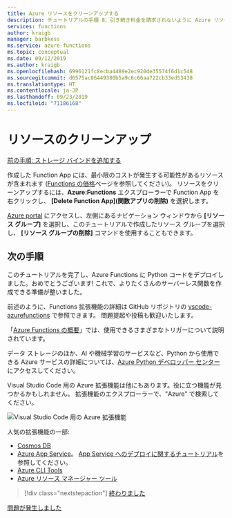 ```yaml
---
title: Azure リソースをクリーンアップする
description: チュートリアルの手順 8、引き続き料金を請求されないように Azure リソースをクリーンアップする。
services: functions
author: kraigb
manager: barbkess
ms.service: azure-functions
ms.topic: conceptual
ms.date: 09/12/2019
ms.author: kraigb
ms.openlocfilehash: 6996121fc8ecba4489e2ec920de35574f6d1c5d8
ms.sourcegitcommit: d6575ac86449380b5a9c6c66aa722cb33ed53438
ms.translationtype: HT
ms.contentlocale: ja-JP
ms.lasthandoff: 09/23/2019
ms.locfileid: "71186168"
---
```

# <a name="clean-up-resources"></a>リソースのクリーンアップ

[前の手順: ストレージ バインドを追加する](tutorial-vs-code-serverless-python-07.md)

作成した Function App には、最小限のコストが発生する可能性があるリソースが含まれます ([Functions の価格](https://azure.microsoft.com/pricing/details/functions/)ページを参照してください)。 リソースをクリーンアップするには、**Azure:Functions** エクスプローラーで Function App を右クリックし、 **[Delete Function App]\(関数アプリの削除\)** を選択します。

[Azure portal](https://portal.azure.com) にアクセスし、左側にあるナビゲーション ウィンドウから **[リソース グループ]** を選択し、このチュートリアルで作成したリソース グループを選択し、 **[リソース グループの削除]** コマンドを使用することもできます。

## <a name="next-steps"></a>次の手順

このチュートリアルを完了し、Azure Functions に Python コードをデプロイしました。おめでとうございます! これで、よりたくさんのサーバーレス関数を作成できる準備が整いました。

前述のように、Functions 拡張機能の詳細は GitHub リポジトリの [vscode-azurefunctions](https://github.com/Microsoft/vscode-azurefunctions) で参照できます。 問題提起や投稿も歓迎いたします。

「[Azure Functions の概要](/azure/azure-functions/functions-overview)」では、使用できるさまざまなトリガーについて説明されています。

データ ストレージのほか、AI や機械学習のサービスなど、Python から使用できる Azure サービスの詳細については、[Azure Python デベロッパー センター](/azure/python/?view=azure-python)にアクセスしてください。

Visual Studio Code 用の Azure 拡張機能は他にもあります。役に立つ機能が見つかるかもしれません。 拡張機能のエクスプローラーで、"Azure" で検索してください。

![Visual Studio Code 用の Azure 拡張機能](media/tutorial-vs-code-serverless-python/azure-extensions.png)

人気の拡張機能の一部:

- [Cosmos DB](https://marketplace.visualstudio.com/items?itemName=ms-azuretools.vscode-cosmosdb)
- [Azure App Service](https://marketplace.visualstudio.com/items?itemName=ms-azuretools.vscode-azureappservice)。 [App Service へのデプロイに関するチュートリアル](tutorial-deploy-app-service-on-linux-01.md)を参照してください。
- [Azure CLI Tools](https://marketplace.visualstudio.com/items?itemName=ms-vscode.azurecli)
- [Azure リソース マネージャー ツール](https://marketplace.visualstudio.com/items?itemName=msazurermtools.azurerm-vscode-tools)

> [!div class="nextstepaction"]
> [終わりました](https://docs.microsoft.com/python/azure/?view=azure-python)

[問題が発生しました](https://www.research.net/r/PWZWZ52?tutorial=vscode-functions-python&step=08-clean-up-resources)
